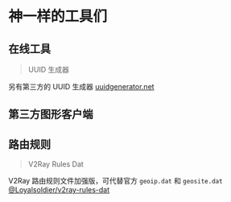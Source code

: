 # 神一样的工具们

## 在线工具

> UUID 生成器

<Uuid />

另有第三方的 UUID 生成器 [uuidgenerator.net](https://www.uuidgenerator.net)

## 第三方图形客户端

<Tool
    url="https://github.com/Qv2ray/Qv2ray"
    name="Qv2ray"
    :platforms="['linux','win','mac']"
    description="跨平台 V2Ray 客户端，支持 Linux、Windows、macOS，可通过插件系统支持 SSR / Trojan / Trojan-Go / NaiveProxy 等协议"
/>

<Tool
    url="https://github.com/SagerNet/SagerNet"
    name="SagerNet"
    :platforms="['android']"
    description="SagerNet 是一个基于 V2Ray 的 Android 通用代理应用。"
/>

<Tool
    url="https://github.com/2dust/v2rayN"
    name="V2rayN"
    :platforms="['win']"
    description="V2RayN 是一个基于 V2Ray 内核的 Windows 客户端。"
/>

<Tool
    url="https://github.com/v2rayA/v2rayA"
    name="v2rayA"
    :platforms="['linux']"
    description="基于 web GUI 的 Linux 客户端，支持全局透明代理，兼容SS、SSR、Trojan、PingTunnel协议。"
/>

<Tool
    url="https://github.com/2dust/v2rayNG"
    name="V2rayNG"
    :platforms="['android']"
    description="V2rayNG 是一个适用于 Android 的 V2Ray 客户端。"
/>



## 路由规则

> V2Ray Rules Dat

V2Ray 路由规则文件加强版，可代替官方 `geoip.dat` 和 `geosite.dat` [@Loyalsoldier/v2ray-rules-dat](https://github.com/Loyalsoldier/v2ray-rules-dat)

